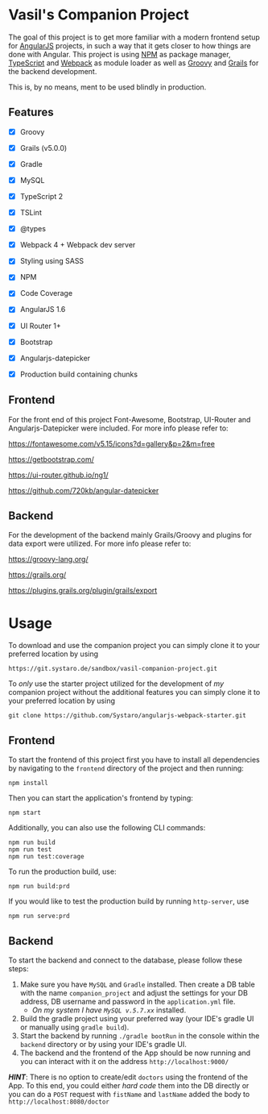 # Vasil's Companion Project

The goal of this project is to get more familiar with a modern frontend setup for [AngularJS](https://github.com/angular/angular.js) projects, in such a way that it gets closer to how things are done with Angular. This project is using [NPM](https://github.com/npm/npm) as package manager, [TypeScript](https://github.com/Microsoft/TypeScript) and [Webpack](https://github.com/webpack/webpack) as module loader as well as [Groovy](https://groovy-lang.org/)
and [Grails](https://grails.org/) for the backend development.

This is, by no means, ment to be used blindly in production.

## Features
- [x] Groovy
- [x] Grails (v5.0.0)
- [x] Gradle
- [x] MySQL
- [x] TypeScript 2
- [x] TSLint
- [x] @types
- [x] Webpack 4 + Webpack dev server
- [x] Styling using SASS
- [x] NPM
- [x] Code Coverage
- [x] AngularJS 1.6
- [x] UI Router 1+
- [x] Bootstrap
- [x] Angularjs-datepicker
- [x] Production build containing chunks


## Frontend 
For the front end of this project Font-Awesome, Bootstrap, UI-Router and Angularjs-Datepicker were included.  For more info please refer to: 

https://fontawesome.com/v5.15/icons?d=gallery&p=2&m=free

https://getbootstrap.com/

https://ui-router.github.io/ng1/

https://github.com/720kb/angular-datepicker

## Backend
For the development of the backend mainly Grails/Groovy and plugins for data export were utilized. For more info please refer to:

https://groovy-lang.org/

https://grails.org/

https://plugins.grails.org/plugin/grails/export

# Usage
To download and use the companion project you can simply clone it to your preferred location by using
```
https://git.systaro.de/sandbox/vasil-companion-project.git
```

To _only_ use the starter project utilized for the development of _my_ companion project without the additional features  you can simply clone it to your preferred location by using
```
git clone https://github.com/Systaro/angularjs-webpack-starter.git
```

## Frontend
To start the frontend of this project first you have to install all dependencies by navigating to the ``frontend`` directory of the project and then running:

```
npm install
```
Then you can start the application's frontend by typing:
```
npm start
```

Additionally, you can also use the following CLI commands:
```
npm run build
npm run test
npm run test:coverage
```
To run the production build, use:

```
npm run build:prd
```

If you would like to test the production build by running `http-server`, use

```
npm run serve:prd
```

## Backend
To start the backend and connect to the database, please follow these steps:
1. Make sure you have ``MySQL`` and ``Gradle`` installed. Then create a DB table with the name ``companion_project`` and adjust the settings for your DB address, DB username and password in the ``application.yml`` file.
    * _On my system I have ``MySQL v.5.7.xx``_ installed.
2. Build the gradle project using your preferred way (your IDE's gradle UI or manually using ``gradle build``).
3. Start the backend by running ``./gradle bootRun`` in the console within the ``backend`` directory or by using your IDE's gradle UI.
4. The backend and the frontend of the App should be now running and you can interact with it on the address ``http://localhost:9000/``

**_HINT_**: There is no option to create/edit `doctors` using the frontend of the App. To this end, you could either _hard code_ them into the DB directly or you can do a `POST` request with `fistName` and `lastName` added the body to `http://localhost:8080/doctor`
